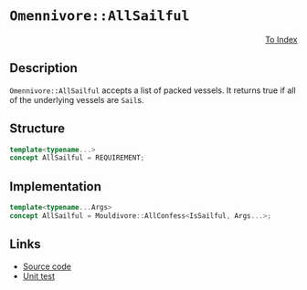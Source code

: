 <!-- Copyright 2024 Feng Mofan
SPDX-License-Identifier: Apache-2.0 -->

# `Omennivore::AllSailful`

<p style='text-align: right;'><a href="../../concepts.md#omennivore-all-sailful">To Index</a></p>

## Description

`Omennivore::AllSailful` accepts a list of packed vessels.
It returns true if all of the underlying vessels are `Sail`s.

## Structure

```C++
template<typename...>
concept AllSailful = REQUIREMENT;
```

## Implementation

```C++
template<typename...Args>
concept AllSailful = Mouldivore::AllConfess<IsSailful, Args...>;
```

## Links

- [Source code](../../../../conceptrodon/omennivore/concepts/all_sailful.hpp)
- [Unit test](../../../../tests/unit/concepts/omennivore/all_sailful.test.hpp)
